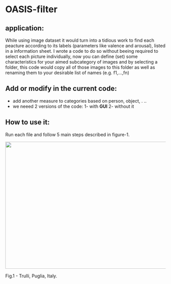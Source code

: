 # OASIS-filter
## application:
While using image dataset it would turn into a tidious work to find each peacture according to its labels (parameters like valence and arousal), listed in a information sheet. I wrote a code to do so without beeing required to select each picture individually, now you can define (set) some characteristics for your aimed subcategory of images and by selecting a folder, this code would copy all of those images to this folder as well as renaming them to your desirable list of names (e.g. f1,...,fn)
## Add or  modify in the current code:
- add another measure to categories based on person, object, . ..
- we neeed 2 versions of the code: 1- with **GUI** 2- without it 

## How to use it:
Run each file and follow 5 main steps described in figure-1.
<p align="center">
  <img width="600" height="400" src='https://user-images.githubusercontent.com/48652270/133934879-bda7673a-4ef6-4d06-8889-e66a56038b61.jpg'>
  <figcaption>Fig.1 - Trulli, Puglia, Italy.</figcaption>
</p>
